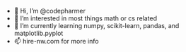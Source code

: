 - 👋 Hi, I’m @codepharmer
- 👀 I’m interested in most things math or cs related
- 🌱 I’m currently learning numpy, scikit-learn, pandas, and matplotlib.pyplot
- 📫 hire-nw.com for more info

<!---
codepharmer/codepharmer is a ✨ special ✨ repository because its `README.md` (this file) appears on your GitHub profile.
You can click the Preview link to take a look at your changes.
--->
